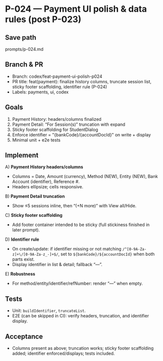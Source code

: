 # P-024 — Payment UI polish & data rules (post P-023)

## Save path
prompts/p-024.md

## Branch & PR
- Branch: codex/feat-payment-ui-polish-p024
- PR title: feat(payment): finalize history columns, truncate session list, sticky footer scaffolding, identifier rule (P-024)
- Labels: payments, ui, codex

## Goals
1) Payment History: headers/columns finalized  
2) Payment Detail: “For Session(s)” truncation with expand  
3) Sticky footer scaffolding for StudentDialog  
4) Enforce identifier = "{bankCode}/{accountDocId}" on write + display  
5) Minimal unit + e2e tests

## Implement
A) **Payment History headers/columns**
- Columns = Date, Amount (currency), Method (NEW), Entity (NEW), Bank Account (identifier), Reference #.
- Headers ellipsize; cells responsive.

B) **Payment Detail truncation**
- Show ≤5 sessions inline, then “(+N more)” with View all/Hide.

C) **Sticky footer scaffolding**
- Add footer container intended to be sticky (full stickiness finished in later prompt).

D) **Identifier rule**
- On create/update: if identifier missing or not matching `/^[0-9A-Za-z]+\/[0-9A-Za-z_-]+$/`, set to `${bankCode}/${accountDocId}` when both parts exist.
- Display identifier in list & detail; fallback “—”.

E) **Robustness**
- For method/entity/identifier/refNumber: render “—” when empty.

## Tests
- Unit: `buildIdentifier`, `truncateList`.
- E2E (can be skipped in CI): verify headers, truncation, and identifier display.

## Acceptance
- Columns present as above; truncation works; sticky footer scaffolding added; identifier enforced/displays; tests included. 
